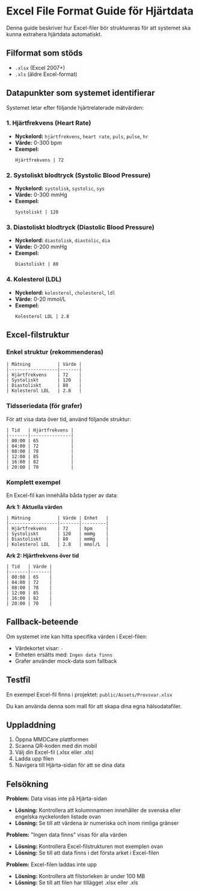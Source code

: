 # Excel File Format Guide för Hjärtdata

Denna guide beskriver hur Excel-filer bör struktureras för att systemet ska kunna extrahera hjärtdata automatiskt.

## Filformat som stöds

- `.xlsx` (Excel 2007+)
- `.xls` (äldre Excel-format)

## Datapunkter som systemet identifierar

Systemet letar efter följande hjärtrelaterade mätvärden:

### 1. Hjärtfrekvens (Heart Rate)
- **Nyckelord:** `hjärtfrekvens`, `heart rate`, `puls`, `pulse`, `hr`
- **Värde:** 0-300 bpm
- **Exempel:**
  ```
  Hjärtfrekvens | 72
  ```

### 2. Systoliskt blodtryck (Systolic Blood Pressure)
- **Nyckelord:** `systolisk`, `systolic`, `sys`
- **Värde:** 0-300 mmHg
- **Exempel:**
  ```
  Systoliskt | 120
  ```

### 3. Diastoliskt blodtryck (Diastolic Blood Pressure)
- **Nyckelord:** `diastolisk`, `diastolic`, `dia`
- **Värde:** 0-200 mmHg
- **Exempel:**
  ```
  Diastoliskt | 80
  ```

### 4. Kolesterol (LDL)
- **Nyckelord:** `kolesterol`, `cholesterol`, `ldl`
- **Värde:** 0-20 mmol/L
- **Exempel:**
  ```
  Kolesterol LDL | 2.8
  ```

## Excel-filstruktur

### Enkel struktur (rekommenderas)

```
| Mätning          | Värde |
|------------------|-------|
| Hjärtfrekvens    | 72    |
| Systoliskt       | 120   |
| Diastoliskt      | 80    |
| Kolesterol LDL   | 2.8   |
```

### Tidsseriedata (för grafer)

För att visa data över tid, använd följande struktur:

```
| Tid   | Hjärtfrekvens |
|-------|---------------|
| 00:00 | 65            |
| 04:00 | 72            |
| 08:00 | 78            |
| 12:00 | 85            |
| 16:00 | 82            |
| 20:00 | 70            |
```

### Komplett exempel

En Excel-fil kan innehålla båda typer av data:

**Ark 1: Aktuella värden**
```
| Mätning          | Värde | Enhet   |
|------------------|-------|---------|
| Hjärtfrekvens    | 72    | bpm     |
| Systoliskt       | 120   | mmHg    |
| Diastoliskt      | 80    | mmHg    |
| Kolesterol LDL   | 2.8   | mmol/L  |
```

**Ark 2: Hjärtfrekvens över tid**
```
| Tid   | Värde |
|-------|-------|
| 00:00 | 65    |
| 04:00 | 72    |
| 08:00 | 78    |
| 12:00 | 85    |
| 16:00 | 82    |
| 20:00 | 70    |
```

## Fallback-beteende

Om systemet inte kan hitta specifika värden i Excel-filen:
- Värdekortet visar: `-`
- Enheten ersätts med: `Ingen data finns`
- Grafer använder mock-data som fallback

## Testfil

En exempel Excel-fil finns i projektet: `public/Assets/Provsvar.xlsx`

Du kan använda denna som mall för att skapa dina egna hälsodatafiler.

## Uppladdning

1. Öppna MMDCare plattformen
2. Scanna QR-koden med din mobil
3. Välj din Excel-fil (.xlsx eller .xls)
4. Ladda upp filen
5. Navigera till Hjärta-sidan för att se dina data

## Felsökning

**Problem:** Data visas inte på Hjärta-sidan
- **Lösning:** Kontrollera att kolumnnamnen innehåller de svenska eller engelska nyckelorden listade ovan
- **Lösning:** Se till att värdena är numeriska och inom rimliga gränser

**Problem:** "Ingen data finns" visas för alla värden
- **Lösning:** Kontrollera Excel-filstrukturen mot exemplen ovan
- **Lösning:** Se till att data finns i det första arket i Excel-filen

**Problem:** Excel-filen laddas inte upp
- **Lösning:** Kontrollera att filstorleken är under 100 MB
- **Lösning:** Se till att filen har tillägget .xlsx eller .xls

